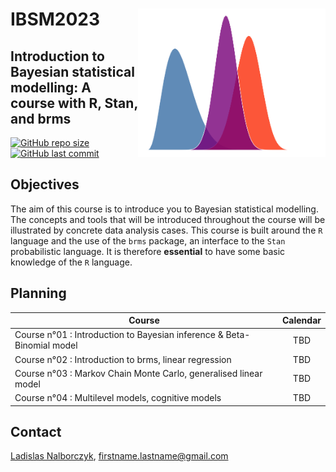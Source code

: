 # IBSM2023 <img src="files/cover.png" align="right" width="300px">

## Introduction to Bayesian statistical modelling: A course with R, Stan, and brms

[![GitHub repo size](https://img.shields.io/github/repo-size/lnalborczyk/IBSM2023?color=brightgreen&logo=github)](https://github.com/lnalborczyk/IBSM2023)
[![GitHub last commit](https://img.shields.io/github/last-commit/lnalborczyk/IBSM2023?color=orange&logo=github)](https://github.com/lnalborczyk/IBSM2023)

## Objectives

The aim of this course is to introduce you to Bayesian statistical modelling. The concepts and tools that will be introduced throughout the course will be illustrated by concrete data analysis cases. This course is built around the `R` language and the use of the `brms` package, an interface to the `Stan` probabilistic language. It is therefore **essential** to have some basic knowledge of the `R` language.

## Planning

| Course | Calendar |
|--------|:--------:|
| Course n°01 : Introduction to Bayesian inference & Beta-Binomial model | TBD |
| Course n°02 : Introduction to brms, linear regression | TBD |
| Course n°03 : Markov Chain Monte Carlo, generalised linear model | TBD |
| Course n°04 : Multilevel models, cognitive models | TBD |

## Contact

[Ladislas Nalborczyk](https://lnalborczyk.github.io), firstname.lastname@gmail.com
